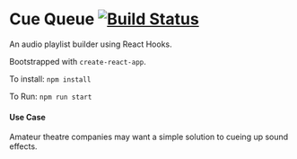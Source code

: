 # Cue Queue [![Build Status](https://travis-ci.com/HundredPercentCoverage/audio-cue-player.svg?branch=master)](https://travis-ci.com/HundredPercentCoverage/audio-cue-player)
An audio playlist builder using React Hooks.

Bootstrapped with `create-react-app`.

To install:
`npm install`

To Run:
`npm run start`

#### Use Case

Amateur theatre companies may want a simple solution to cueing up sound effects.